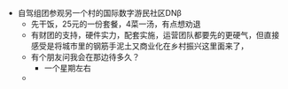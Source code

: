 - 自驾组团参观另一个村的国际数字游民社区DNβ
	- 先干饭，25元的一份套餐，4菜一汤，有点想劝退
	- 有财团的支持，硬件实力，配套实施，运营团队都要先的更硬气，但直接感受是将城市里的钢筋手泥土又商业化在乡村振兴这里面来了，
	- 有个朋友问我会在那边待多久？
		- 一个星期左右
	-